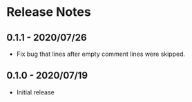 # Release Notes

## 0.1.1 - 2020/07/26

- Fix bug that lines after empty comment lines were skipped.

## 0.1.0 - 2020/07/19

- Initial release
